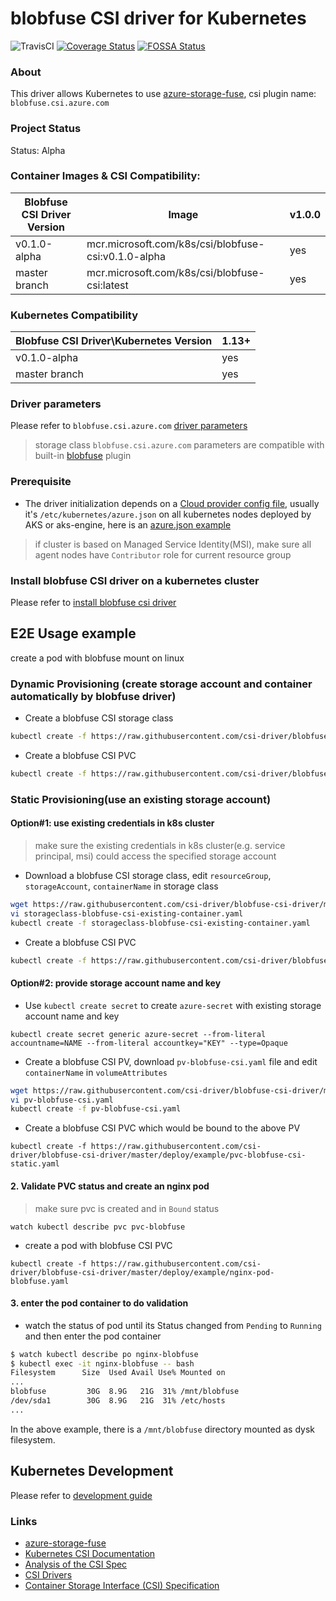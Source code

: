 # blobfuse CSI driver for Kubernetes
![TravisCI](https://travis-ci.com/csi-driver/blobfuse-csi-driver.svg?branch=master)
[![Coverage Status](https://coveralls.io/repos/github/csi-driver/blobfuse-csi-driver/badge.svg?branch=master)](https://coveralls.io/github/csi-driver/blobfuse-csi-driver?branch=master)
[![FOSSA Status](https://app.fossa.io/api/projects/git%2Bgithub.com%2Fcsi-driver%2Fblobfuse-csi-driver.svg?type=shield)](https://app.fossa.io/projects/git%2Bgithub.com%2Fcsi-driver%2Fblobfuse-csi-driver?ref=badge_shield)

### About
This driver allows Kubernetes to use [azure-storage-fuse](https://github.com/Azure/azure-storage-fuse), csi plugin name: `blobfuse.csi.azure.com`

### Project Status
Status: Alpha

### Container Images & CSI Compatibility:
|Blobfuse CSI Driver Version  | Image                                                | v1.0.0 |
|-------------------------------|----------------------------------------------------|--------|
|v0.1.0-alpha                   |mcr.microsoft.com/k8s/csi/blobfuse-csi:v0.1.0-alpha | yes    |
|master branch                  |mcr.microsoft.com/k8s/csi/blobfuse-csi:latest       | yes    |

### Kubernetes Compatibility
| Blobfuse CSI Driver\Kubernetes Version   | 1.13+ |
|------------------------------------------|-------|
| v0.1.0-alpha                             | yes   |
| master branch                            | yes   |

### Driver parameters
Please refer to `blobfuse.csi.azure.com` [driver parameters](./docs/driver-parameters.md)
 > storage class `blobfuse.csi.azure.com` parameters are compatible with built-in [blobfuse](https://kubernetes.io/docs/concepts/storage/volumes/#blobfuse) plugin

### Prerequisite
 - The driver initialization depends on a [Cloud provider config file](https://github.com/kubernetes/cloud-provider-azure/blob/master/docs/cloud-provider-config.md), usually it's `/etc/kubernetes/azure.json` on all kubernetes nodes deployed by AKS or aks-engine, here is an [azure.json example](./deploy/example/azure.json)
 > if cluster is based on Managed Service Identity(MSI), make sure all agent nodes have `Contributor` role for current resource group

### Install blobfuse CSI driver on a kubernetes cluster
Please refer to [install blobfuse csi driver](https://github.com/csi-driver/blobfuse-csi-driver/blob/master/docs/install-blobfuse-csi-driver.md)

## E2E Usage example
create a pod with blobfuse mount on linux
### Dynamic Provisioning (create storage account and container automatically by blobfuse driver)
 - Create a blobfuse CSI storage class
```sh
kubectl create -f https://raw.githubusercontent.com/csi-driver/blobfuse-csi-driver/master/deploy/example/storageclass-blobfuse-csi-mountoptions.yaml
```

 - Create a blobfuse CSI PVC
```sh
kubectl create -f https://raw.githubusercontent.com/csi-driver/blobfuse-csi-driver/master/deploy/example/pvc-blobfuse-csi.yaml
```

### Static Provisioning(use an existing storage account)
#### Option#1: use existing credentials in k8s cluster
 > make sure the existing credentials in k8s cluster(e.g. service principal, msi) could access the specified storage account
 - Download a blobfuse CSI storage class, edit `resourceGroup`, `storageAccount`, `containerName` in storage class
```sh
wget https://raw.githubusercontent.com/csi-driver/blobfuse-csi-driver/master/deploy/example/storageclass-blobfuse-csi-existing-container.yaml
vi storageclass-blobfuse-csi-existing-container.yaml
kubectl create -f storageclass-blobfuse-csi-existing-container.yaml
```

 - Create a blobfuse CSI PVC
```sh
kubectl create -f https://raw.githubusercontent.com/csi-driver/blobfuse-csi-driver/master/deploy/example/pvc-blobfuse-csi.yaml
```

#### Option#2: provide storage account name and key
 - Use `kubectl create secret` to create `azure-secret` with existing storage account name and key
```
kubectl create secret generic azure-secret --from-literal accountname=NAME --from-literal accountkey="KEY" --type=Opaque
```

 - Create a blobfuse CSI PV, download `pv-blobfuse-csi.yaml` file and edit `containerName` in `volumeAttributes`
```sh
wget https://raw.githubusercontent.com/csi-driver/blobfuse-csi-driver/master/deploy/example/pv-blobfuse-csi.yaml
vi pv-blobfuse-csi.yaml
kubectl create -f pv-blobfuse-csi.yaml
```

 - Create a blobfuse CSI PVC which would be bound to the above PV
```
kubectl create -f https://raw.githubusercontent.com/csi-driver/blobfuse-csi-driver/master/deploy/example/pvc-blobfuse-csi-static.yaml
```

#### 2. Validate PVC status and create an nginx pod
 > make sure pvc is created and in `Bound` status
```
watch kubectl describe pvc pvc-blobfuse
```

 - create a pod with blobfuse CSI PVC
```
kubectl create -f https://raw.githubusercontent.com/csi-driver/blobfuse-csi-driver/master/deploy/example/nginx-pod-blobfuse.yaml
```

#### 3. enter the pod container to do validation
 - watch the status of pod until its Status changed from `Pending` to `Running` and then enter the pod container
```sh
$ watch kubectl describe po nginx-blobfuse
$ kubectl exec -it nginx-blobfuse -- bash
Filesystem      Size  Used Avail Use% Mounted on
...
blobfuse         30G  8.9G   21G  31% /mnt/blobfuse
/dev/sda1        30G  8.9G   21G  31% /etc/hosts
...
```
In the above example, there is a `/mnt/blobfuse` directory mounted as dysk filesystem.

## Kubernetes Development
Please refer to [development guide](./docs/csi-dev.md)


### Links
 - [azure-storage-fuse](https://github.com/Azure/azure-storage-fuse)
 - [Kubernetes CSI Documentation](https://kubernetes-csi.github.io/docs/Home.html)
 - [Analysis of the CSI Spec](https://blog.thecodeteam.com/2017/11/03/analysis-csi-spec/)
 - [CSI Drivers](https://github.com/kubernetes-csi/drivers)
 - [Container Storage Interface (CSI) Specification](https://github.com/container-storage-interface/spec)
